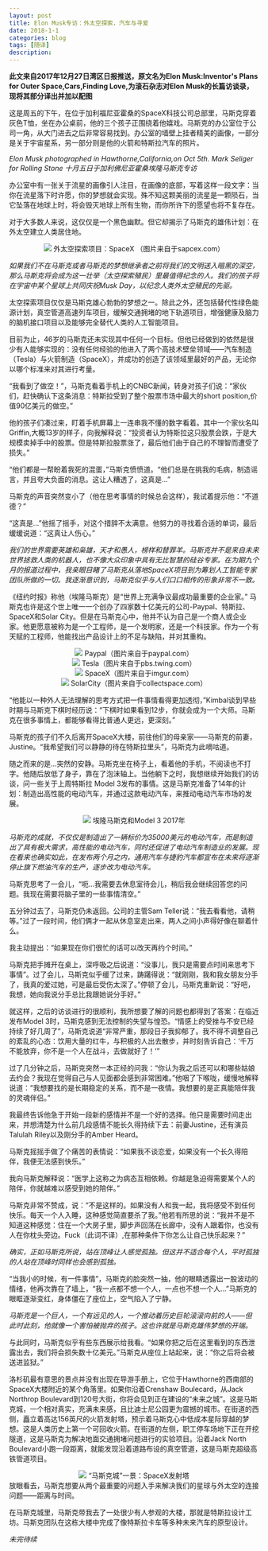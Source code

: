 ```yaml
---
layout: post
title: Elon Musk专访：外太空探索，汽车与寻爱
date: 2018-1-1
categories: blog
tags: [随译]
description: 
---
```

**此文来自2017年12月27日湾区日报推送，原文名为Elon Musk:Inventor's Plans for Outer Space,Cars,Finding Love,为滚石杂志对Elon Musk的长篇访谈录，现将其部分译出并加以配图**

这是周五的下午，在位于加利福尼亚霍桑的SpaceX科技公司总部里，马斯克穿着灰色T恤，坐在办公桌前，他的三个孩子正围绕着他嬉戏。马斯克的办公室位于公司一角，从大门进去之后非常容易找到。办公室的墙壁上挂者精美的画像，一部分是关于宇宙星系，另一部分则是他的火箭和特斯拉汽车的照片。
                              
*Elon Musk photographed in Hawthorne,California,on Oct 5th. Mark Seliger for Rolling Stone
十月五日于加利佛尼亚霍桑埃隆马斯克专访*

办公室中有一张关于流星的画像引人注目，在画像的底部，写着这样一段文字：当你在流星落下时许愿，你的梦想就会实现。殊不知这颗美丽的流星是一颗陨石，当它坠落在地球上时，将会毁灭地球上所有生物，而你所许下的愿望也将不复存在。

对于大多数人来说，这仅仅是一个黑色幽默。但它却揭示了马斯克的雄伟计划：在外太空建立人类居住地。

<center>
<img src="img/musk/spaceX_musk.jpg">
外太空探索项目：SpaceX （图片来自于sapcex.com）
</center>

*如果我们不在马斯克或者马斯克的梦想继承者之前将我们的文明送入暗黑的深空，那么马斯克将会成为这一壮举（太空探索殖民）里最值得纪念的人。我们的孩子将在宇宙中某个星球上共同庆祝Musk Day，以纪念人类外太空殖民的先驱。*

太空探索项目仅仅是马斯克雄心勃勃的梦想之一。除此之外，还包括替代性绿色能源计划，真空管道高速列车项目，缓解交通拥堵的地下轨道项目，增强健康及脑力的脑机接口项目以及能够完全替代人类的人工智能项目。

目前为止，46岁的马斯克还未实现其中任何一个目标。但他已经做到的依然是很少有人能够实现的：没有任何经验的他进入了两个高技术壁垒领域——汽车制造（Tesla）与火箭制造（SpaceX），并成功的创造了该领域里最好的产品，无论你以哪个标准来对其进行考量。

“我看到了做空！”，马斯克看着手机上的CNBC新闻，转身对孩子们说：“家伙们，赶快确认下这条消息：特斯拉受到了整个股票市场中最大的short position,价值90亿美元的做空。”

他的孩子们凑过来，盯着手机屏幕上一连串我不懂的数字看着。其中一个家伙名叫Griffin,大概13岁的样子，向我解释说：“投资者认为特斯拉这只股票会跌，于是大规模卖掉手中的股票。但是特斯拉股票涨了，最后他们由于自己的不理智而遭受了损失。”

“他们都是一帮盼着我死的混蛋，”马斯克愤愤道。“他们总是在挑我的毛病，制造谣言，并且夸大负面的消息。这让人糟透了，这真是...”

马斯克的声音突然变小了（他在思考事情的时候总会这样），我试着提示他：“不道德？”

“这真是...”他摇了摇手，对这个措辞不太满意。他努力的寻找着合适的单词，最后缓缓说道：“这真让人伤心。” 

*我们的世界需要英雄和枭雄，天才和愚人，榜样和替罪羊。马斯克并不是来自未来世界拯救人类的机器人，也不像大众印象中具有无比智慧的硅谷专家。在为期九个月的报道过程中，我亲眼目睹了马斯克从落地SpaceX项目到为筹划人工智能专家团队所做的一切。我逐渐意识到，马斯克似乎与人们口口相传的形象非常不一致。*

《纽约时报》称他（埃隆马斯克）是“世界上充满争议最成功最重要的企业家。” 马斯克也许是这个世上唯一一个创办了四家数十亿美元的公司-Paypal、特斯拉、SpaceX和Solar City。但是在马斯克心中，他并不认为自己是一个商人或企业家。他更愿意被称为是一个工程师，是一个发明家，还是一个科技家。作为一个有天赋的工程师，他能找出产品设计上的不足与缺陷，并对其重构。
<center>
<img src="img/musk/paypal-logo.jpg">
Paypal（图片来自于paypal.com）
</center>
<center>
<img src="img/musk/tesla-logo.png">
Tesla（图片来自于pbs.twing.com）
</center>
<center>
<img src="img/musk/spacex-logo.jpg">
SpaceX（图片来自于imgur.com）
</center>
<center>
<img src="img/musk/solarcity-logo.jpg">
SolarCity（图片来自于collectspace.com）
</center>

“他能以一种外人无法理解的思考方式把一件事情看得更加透彻，”Kimbal谈到早些时期与马斯克下棋时经历说：“下棋时如果看到12步，你就会成为一个大师。马斯克在很多事情上，都能够看得比普通人更远，更深刻。”

马斯克的孩子们不久后离开SpaceX大楼，前往他们的母亲家——马斯克的前妻，Justine。“我希望我们可以静静的待在特斯拉里头”，马斯克为此嘀咕道。

随之而来的是...突然的安静。马斯克坐在椅子上，看着他的手机，不阅读也不打字。他随后放低了身子，靠在了泡沫轴上。当他躺下之时，我想继续开始我们的访谈，问一些关于上周特斯拉 Model 3发布的事情。这是马斯克准备了14年的计划：制造出高性能的电动汽车，并通过这款电动汽车，来推动电动汽车市场的发展。
<center>
<img src="img/musk/model3.jpg">
埃隆马斯克和Model 3 2017年 
</center>

*马斯克的成就，不仅仅是制造出了一辆标价为35000美元的电动汽车，而是制造出了具有极大需求，高性能的电动汽车，同时还促进了电动汽车制造业的发展。现在看来也确实如此，在发布两个月之内，通用汽车与捷豹汽车都宣布在未来将逐渐停止旗下燃油汽车的生产，逐步改为电动汽车。*

马斯克思考了一会儿，“呃...我需要去休息室待会儿，稍后我会继续回答您的问题。我现在需要将脑子里的一些事情清空。”

五分钟过去了，马斯克仍未返回。公司的主管Sam Teller说：“我去看看他，请稍等。”过了一段时间，他们俩才一起从休息室走出来，两人之间小声得好像在聊着什么。

我主动提出：“如果现在你们很忙的话可以改天再约个时间。”

马斯克把手摊开在桌上，深呼吸之后说道：“没事儿，我只是需要点时间来思考下事情”。过了会儿，马斯克似乎缓了过来，踌躇得说：“就刚刚，我和我女朋友分手了，我真的爱过她，可是最后受伤太深了。”停顿了会儿，马斯克重新说：“好吧，我想，她向我说分手总比我跟她说分手好。”

就这样，之后的访谈进行的很顺利，我所想要了解的问题也都得到了答案：在临近发布Model 3时，马斯克感到无法控制的失望与惶恐。“情感上的受挫与不安已经持续了好几周了”，马斯克说道“非常严重，那段日子我抑郁了。我不得不调整自己的紊乱的心态：饮用大量的红牛，与积极的人出去散步，并时刻告诉自己：‘千万不能放弃，你不是一个人在战斗，去做就好了！’”

过了几分钟之后，马斯克突然一本正经的问我：“你认为我之后还可以和哪些姑娘去约会？我现在觉得自己与人见面都会感到非常困难。”他咽了下喉咙，缓慢地解释说道：“我想要找的是长期稳定的关系，而不是一夜情。我想要的是正真能陪伴我的灵魂伴侣。”

我最终告诉他急于开始一段新的感情并不是一个好的选择。他只是需要时间走出来，并想清楚为什么前几段感情不能长久得持续下去：前妻Justine，还有演员Talulah Riley以及刚分手的Amber Heard。

马斯克摇摇手做了个痛苦的表情说：“如果我不谈恋爱，如果没有一个长久得陪伴，我便无法感到快乐。”

我向马斯克解释说：“医学上这称之为病态互相依赖。你越是急迫得需要某个人的陪伴，你就越难以感受到她的陪伴。”

马斯克非常不赞成，说：“不是这样的。如果没有人和我一起，我将感受不到任何快乐。每天一个人入睡，这种感觉简直要杀了我。”他若有所思的说：“我并不是不知道这种感觉：住在一个大房子里，脚步声回荡在长廊中，没有人跟着你，也没有人在你枕头旁边。Fuck（此词不译）,在那种条件下你怎么让自己快乐起来？”

*确实，正如马斯克所说，站在顶峰让人感觉孤独。但这并不适合每个人，平时孤独的人站在顶峰时同样也会感到孤独。*

“当我小的时候，有一件事情”，马斯克的脸突然一抽，他的眼睛透露出一股波动的情绪，他再次靠在了墙上，“我一点都不想一个人，一点也不想一个人...”马斯克的眼眶逐渐变红，身体僵在了座位上，空气陷入了宁静。

*马斯克是一个巨人，一个有远见的人，一个推动着历史巨轮滚滚向前的人——但此时此刻，他就像一个害怕被抛弃的孩子。这也许就是马斯克雄伟梦想的开端。*

与此同时，马斯克似乎有些东西展示给我看。“如果你把之后在这里看到的东西泄露出去，我们将会损失数十亿美元。”马斯克从座位上站起来，说：“你之后将会被送进监狱。”

洛杉矶最有意思的景点并没有出现在导游手册上，它位于Hawthorne的西南部的SpaceX大楼附近的某个角落里。如果你沿着Crenshaw Boulecard，从Jack Northrop Boulevard到120号大街，你将会见到正在建设的“未来之城”。这是马斯克城，一个相对真实，充满未来感，且比迪士尼公园更为震撼的城市。在街道的西侧，矗立着高达156英尺的火箭发射塔，预示着马斯克心中低成本星际穿越的梦想。这是人类历史上第一个可回收火箭。在街道的左侧，职工停车场地下正在开挖隧道，这是马斯克为解决地面交通拥堵问题进行的实验项目。沿着Jack North Boulevard小跑一段距离，就能发现沿着道路布设的真空管道，这是马斯克超级高铁管道项目。
<center>
<img src="img/musk/musk-city.jpg">
“马斯克城”一景：SpaceX发射塔
</center>
放眼看去，马斯克想要从两个最重要的问题入手来解决我们的星球与外太空的连接问题——距离与时间。

在马斯克城里，马斯克带我去了一处很少有人参观的大楼，那就是特斯拉设计工坊。马斯克团队在这栋大楼中完成了像特斯拉卡车等多种未来汽车的原型设计。

*未完待续*